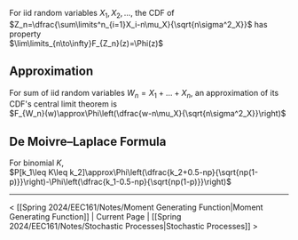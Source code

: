 For iid random variables $X_1,X_2,\dots,$ the CDF of $Z_n=\dfrac{\sum\limits^n_{i=1}X_i-n\mu_X}{\sqrt{n\sigma^2_X}}$ has property  
$\lim\limits_{n\to\infty}F_{Z_n}(z)=\Phi(z)$
## Approximation
For sum of iid random variables $W_n=X_1+\dots+X_n$, an approximation of its CDF's central limit theorem is  
$F_{W_n}(w)\approx\Phi\left(\dfrac{w-n\mu_X}{\sqrt{n\sigma^2_X}}\right)$
## De Moivre–Laplace Formula
For binomial $K$,  
$P[k_1\leq K\leq k_2]\approx\Phi\left(\dfrac{k_2+0.5-np}{\sqrt{np(1-p)}}\right)-\Phi\left(\dfrac{k_1-0.5-np}{\sqrt{np(1-p)}}\right)$

___

< [[Spring 2024/EEC161/Notes/Moment Generating Function|Moment Generating Function]] | Current Page | [[Spring 2024/EEC161/Notes/Stochastic Processes|Stochastic Processes]] >